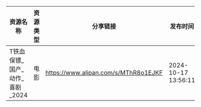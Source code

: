 | 资源名称                | 资源类型 | 分享链接                                 | 发布时间                |
| ------------------- | ---- | ------------------------------------ | ------------------- |
| T铁血保镖_国产_动作_喜剧_2024 | 电影   | https://www.alipan.com/s/MThR8o1EJKF | 2024-10-17 13:56:11 |
